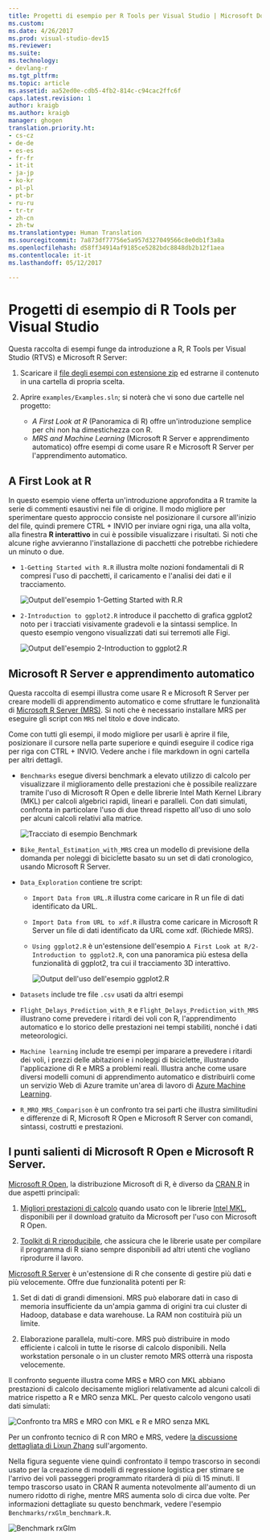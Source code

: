 ```yaml
---
title: Progetti di esempio per R Tools per Visual Studio | Microsoft Docs
ms.custom: 
ms.date: 4/26/2017
ms.prod: visual-studio-dev15
ms.reviewer: 
ms.suite: 
ms.technology:
- devlang-r
ms.tgt_pltfrm: 
ms.topic: article
ms.assetid: aa52ed0e-cdb5-4fb2-814c-c94cac2ffc6f
caps.latest.revision: 1
author: kraigb
ms.author: kraigb
manager: ghogen
translation.priority.ht:
- cs-cz
- de-de
- es-es
- fr-fr
- it-it
- ja-jp
- ko-kr
- pl-pl
- pt-br
- ru-ru
- tr-tr
- zh-cn
- zh-tw
ms.translationtype: Human Translation
ms.sourcegitcommit: 7a873df77756e5a957d327049566c8e0db1f3a8a
ms.openlocfilehash: d58ff34914af9185ce5282bdc8848db2b12f1aea
ms.contentlocale: it-it
ms.lasthandoff: 05/12/2017

---
```


# <a name="r-tools-for-visual-studio-sample-projects"></a>Progetti di esempio di R Tools per Visual Studio

Questa raccolta di esempi funge da introduzione a R, R Tools per Visual Studio (RTVS) e Microsoft R Server:

1. Scaricare il [file degli esempi con estensione zip](https://github.com/Microsoft/RTVS-docs/archive/master.zip) ed estrarne il contenuto in una cartella di propria scelta.
1. Aprire `examples/Examples.sln`; si noterà che vi sono due cartelle nel progetto:

    - *A First Look at R* (Panoramica di R) offre un'introduzione semplice per chi non ha dimestichezza con R.
    - *MRS and Machine Learning* (Microsoft R Server e apprendimento automatico) offre esempi di come usare R e Microsoft R Server per l'apprendimento automatico.

## <a name="a-first-look-at-r"></a>A First Look at R

In questo esempio viene offerta un'introduzione approfondita a R tramite la serie di commenti esaustivi nei file di origine. Il modo migliore per sperimentare questo approccio consiste nel posizionare il cursore all'inizio del file, quindi premere CTRL + INVIO per inviare ogni riga, una alla volta, alla finestra **R interattivo** in cui è possibile visualizzare i risultati. Si noti che alcune righe avvieranno l'installazione di pacchetti che potrebbe richiedere un minuto o due.

- `1-Getting Started with R.R` illustra molte nozioni fondamentali di R compresi l'uso di pacchetti, il caricamento e l'analisi dei dati e il tracciamento.

    ![Output dell'esempio 1-Getting Started with R.R](~/rtvs/media/samples-getting-started-output.png)

- `2-Introduction to ggplot2.R` introduce il pacchetto di grafica ggplot2 noto per i tracciati visivamente gradevoli e la sintassi semplice. In questo esempio vengono visualizzati dati sui terremoti alle Figi.

    ![Output dell'esempio 2-Introduction to ggplot2.R](~/rtvs/media/samples-ggplot-output.png)


## <a name="microsoft-r-server-and-machine-learning"></a>Microsoft R Server e apprendimento automatico

Questa raccolta di esempi illustra come usare R e Microsoft R Server per creare modelli di apprendimento automatico e come sfruttare le funzionalità di [Microsoft R Server (MRS)](http://aka.ms/rtvs-msft-r). Si noti che è necessario installare MRS per eseguire gli script con `MRS` nel titolo e dove indicato.

Come con tutti gli esempi, il modo migliore per usarli è aprire il file, posizionare il cursore nella parte superiore e quindi eseguire il codice riga per riga con CTRL + INVIO. Vedere anche i file markdown in ogni cartella per altri dettagli.

- `Benchmarks` esegue diversi benchmark a elevato utilizzo di calcolo per visualizzare il miglioramento delle prestazioni che è possibile realizzare tramite l'uso di Microsoft R Open e delle librerie Intel Math Kernel Library (MKL) per calcoli algebrici rapidi, lineari e paralleli. Con dati simulati, confronta in particolare l'uso di due thread rispetto all'uso di uno solo per alcuni calcoli relativi alla matrice.   

    ![Tracciato di esempio Benchmark](~/rtvs/media/samples-mro-benchmark-plot.png)

- `Bike_Rental_Estimation_with_MRS` crea un modello di previsione della domanda per noleggi di biciclette basato su un set di dati cronologico, usando Microsoft R Server. 

- `Data_Exploration` contiene tre script:  
    - `Import Data from URL.R` illustra come caricare in R un file di dati identificato da URL.
    - `Import Data from URL to xdf.R` illustra come caricare in Microsoft R Server un file di dati identificato da URL come xdf. (Richiede MRS).
    - `Using ggplot2.R` è un'estensione dell'esempio `A First Look at R/2-Introduction to ggplot2.R`, con una panoramica più estesa della funzionalità di ggplot2, tra cui il tracciamento 3D interattivo.

        ![Output dell'uso dell'esempio ggplot2.R](~/rtvs/media/samples-3d-interactive.png)

- `Datasets` include tre file `.csv` usati da altri esempi
- `Flight_Delays_Prediction_with_R` e `Flight_Delays_Prediction_with_MRS` illustrano come prevedere i ritardi dei voli con R, l'apprendimento automatico e lo storico delle prestazioni nei tempi stabiliti, nonché i dati meteorologici. 
- `Machine learning` include tre esempi per imparare a prevedere i ritardi dei voli, i prezzi delle abitazioni e i noleggi di biciclette, illustrando l'applicazione di R e MRS a problemi reali. Illustra anche come usare diversi modelli comuni di apprendimento automatico e distribuirli come un servizio Web di Azure tramite un'area di lavoro di [Azure Machine Learning](https://azure.microsoft.com/services/machine-learning/).

- `R_MRO_MRS_Comparison` è un confronto tra sei parti che illustra similitudini e differenze di R, Microsoft R Open e Microsoft R Server con comandi, sintassi, costrutti e prestazioni.

## <a name="whats-special-about-microsoft-r-open-and-microsoft-r-server"></a>I punti salienti di Microsoft R Open e Microsoft R Server.

[Microsoft R Open](http://aka.ms/rtvs-r-open), la distribuzione Microsoft di R, è diverso da [CRAN R](https://cran.r-project.org/) in due aspetti principali:

1. [Migliori prestazioni di calcolo](https://mran.revolutionanalytics.com/rro/#intelmkl1) quando usato con le librerie [Intel MKL](https://software.intel.com/intel-mkl), disponibili per il download gratuito da Microsoft per l'uso con Microsoft R Open.

1. [Toolkit di R riproducibile](https://mran.revolutionanalytics.com/rro/#reproducibility), che assicura che le librerie usate per compilare il programma di R siano sempre disponibili ad altri utenti che vogliano riprodurre il lavoro.

[Microsoft R Server](http://aka.ms/rtvs-msft-r) è un'estensione di R che consente di gestire più dati e più velocemente. Offre due funzionalità potenti per R:

1. Set di dati di grandi dimensioni. MRS può elaborare dati in caso di memoria insufficiente da un'ampia gamma di origini tra cui cluster di Hadoop, database e data warehouse. La RAM non costituirà più un limite.

1. Elaborazione parallela, multi-core. MRS può distribuire in modo efficiente i calcoli in tutte le risorse di calcolo disponibili. Nella workstation personale o in un cluster remoto MRS otterrà una risposta velocemente.

Il confronto seguente illustra come MRS e MRO con MKL abbiano prestazioni di calcolo decisamente migliori relativamente ad alcuni calcoli di matrice rispetto a R e MRO senza MKL. Per questo calcolo vengono usati dati simulati:

![Confronto tra MRS e MRO con MKL e R e MRO senza MKL](~/rtvs/media/samples-speed-comparison.png)

Per un confronto tecnico di R con MRO e MRS, vedere [la discussione dettagliata di Lixun Zhang](http://htmlpreview.github.io/?https://github.com/lixzhang/R-MRO-MRS/blob/master/Introduction_to_MRO_and_MRS.html) sull'argomento.

Nella figura seguente viene quindi confrontato il tempo trascorso in secondi usato per la creazione di modelli di regressione logistica per stimare se l'arrivo dei voli passeggeri programmato ritarderà di più di 15 minuti. Il tempo trascorso usato in CRAN R aumenta notevolmente all'aumento di un numero ridotto di righe, mentre MRS aumenta solo di circa due volte. Per informazioni dettagliate su questo benchmark, vedere l'esempio `Benchmarks/rxGlm_benchmark.R`.

![Benchmark rxGlm](~/rtvs/media/samples-rxGLM-benchmark.png)

